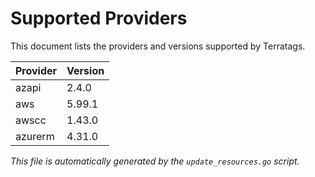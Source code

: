 # Supported Providers

This document lists the providers and versions supported by Terratags.

| Provider | Version |
|----------|--------|
| azapi | 2.4.0 |
| aws | 5.99.1 |
| awscc | 1.43.0 |
| azurerm | 4.31.0 |


*This file is automatically generated by the `update_resources.go` script.*
